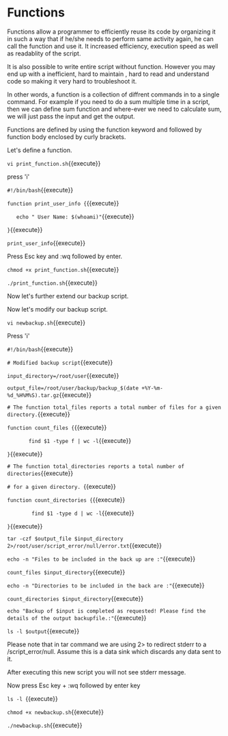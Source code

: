 # Functions

Functions allow a programmer to efficiently reuse its code by organizing it in such a way that if he/she needs to perform same activity again, he can call the function and use it. It increased efficiency, execution speed as well as readablity of the script.

It is also possible to write entire script without function. However you may end up with a inefficient, hard to maintain , hard to read and understand code so making it very hard to troubleshoot it.

In other words, a function is a collection of diffrent commands in to a single command. For example if you need to do a sum multiple time in a script, then we can define sum function and where-ever we need to calculate sum, we will just pass the input and get the output.
 
Functions are defined by using the function keyword and followed by function body enclosed by curly brackets.


Let's define a function.

`vi print_function.sh`{{execute}}

press 'i'

`#!/bin/bash`{{execute}}

`function print_user_info {`{{execute}}

`	echo " User Name: $(whoami)"`{{execute}}

`}`{{execute}}


`print_user_info`{{execute}}


Press Esc key and :wq followed by enter.

`chmod +x print_function.sh`{{execute}}

`./print_function.sh`{{execute}}


Now let's further extend our backup script.

Now let's modify our backup script.

`vi newbackup.sh`{{execute}} 

Press 'i'


`#!/bin/bash`{{execute}}

`# Modified backup script`{{execute}}

`input_directory=/root/user`{{execute}}

`output_file=/root/user/backup/backup_$(date +%Y-%m-%d_%H%M%S).tar.gz`{{execute}}

`# The function total_files reports a total number of files for a given directory.`{{execute}}

`function count_files {`{{execute}}
        
`		find $1 -type f | wc -l`{{execute}}

`}`{{execute}}

`# The function total_directories reports a total number of directories`{{execute}}

`# for a given directory. `{{execute}}

`function count_directories {`{{execute}}

`        find $1 -type d | wc -l`{{execute}}

`}`{{execute}}

`tar -czf $output_file $input_directory 2>/root/user/script_error/null/error.txt`{{execute}}

`echo -n "Files to be included in the back up are :"`{{execute}}

`count_files $input_directory`{{execute}}

`echo -n "Directories to be included in the back are :"`{{execute}}

`count_directories $input_directory`{{execute}}

`echo "Backup of $input is completed as requested! Please find the details of the output backupfile.:"`{{execute}}

`ls -l $output`{{execute}}


Please note that in tar command we are using 2> to redirect stderr to a /script_error/null. Assume this is a data sink which discards any data sent to it.

After executing this new script you will not see stderr message.

Now press Esc key + :wq followed by enter key

`ls -l `{{execute}}


`chmod +x newbackup.sh`{{execute}}


`./newbackup.sh`{{execute}}
